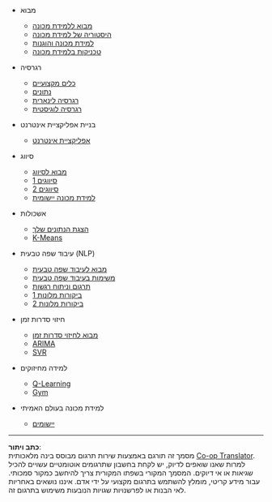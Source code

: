 <!--
CO_OP_TRANSLATOR_METADATA:
{
  "original_hash": "68dd06c685f6ce840e0acfa313352e7c",
  "translation_date": "2025-09-05T19:19:54+00:00",
  "source_file": "docs/_sidebar.md",
  "language_code": "he"
}
-->
- מבוא
  - [מבוא ללמידת מכונה](../1-Introduction/1-intro-to-ML/README.md)
  - [היסטוריה של למידת מכונה](../1-Introduction/2-history-of-ML/README.md)
  - [למידת מכונה והוגנות](../1-Introduction/3-fairness/README.md)
  - [טכניקות בלמידת מכונה](../1-Introduction/4-techniques-of-ML/README.md)

- רגרסיה
  - [כלים מקצועיים](../2-Regression/1-Tools/README.md)
  - [נתונים](../2-Regression/2-Data/README.md)
  - [רגרסיה לינארית](../2-Regression/3-Linear/README.md)
  - [רגרסיה לוגיסטית](../2-Regression/4-Logistic/README.md)

- בניית אפליקציית אינטרנט
  - [אפליקציית אינטרנט](../3-Web-App/1-Web-App/README.md)

- סיווג
  - [מבוא לסיווג](../4-Classification/1-Introduction/README.md)
  - [סיווגים 1](../4-Classification/2-Classifiers-1/README.md)
  - [סיווגים 2](../4-Classification/3-Classifiers-2/README.md)
  - [למידת מכונה יישומית](../4-Classification/4-Applied/README.md)

- אשכולות
  - [הצגת הנתונים שלך](../5-Clustering/1-Visualize/README.md)
  - [K-Means](../5-Clustering/2-K-Means/README.md)

- עיבוד שפה טבעית (NLP)
  - [מבוא לעיבוד שפה טבעית](../6-NLP/1-Introduction-to-NLP/README.md)
  - [משימות בעיבוד שפה טבעית](../6-NLP/2-Tasks/README.md)
  - [תרגום וניתוח רגשות](../6-NLP/3-Translation-Sentiment/README.md)
  - [ביקורות מלונות 1](../6-NLP/4-Hotel-Reviews-1/README.md)
  - [ביקורות מלונות 2](../6-NLP/5-Hotel-Reviews-2/README.md)

- חיזוי סדרות זמן
  - [מבוא לחיזוי סדרות זמן](../7-TimeSeries/1-Introduction/README.md)
  - [ARIMA](../7-TimeSeries/2-ARIMA/README.md)
  - [SVR](../7-TimeSeries/3-SVR/README.md)

- למידה מחיזוקים
  - [Q-Learning](../8-Reinforcement/1-QLearning/README.md)
  - [Gym](../8-Reinforcement/2-Gym/README.md)

- למידת מכונה בעולם האמיתי
  - [יישומים](../9-Real-World/1-Applications/README.md)

---

**כתב ויתור**:  
מסמך זה תורגם באמצעות שירות תרגום מבוסס בינה מלאכותית [Co-op Translator](https://github.com/Azure/co-op-translator). למרות שאנו שואפים לדיוק, יש לקחת בחשבון שתרגומים אוטומטיים עשויים להכיל שגיאות או אי דיוקים. המסמך המקורי בשפתו המקורית צריך להיחשב כמקור סמכותי. עבור מידע קריטי, מומלץ להשתמש בתרגום מקצועי על ידי אדם. איננו נושאים באחריות לאי הבנות או לפרשנויות שגויות הנובעות משימוש בתרגום זה.